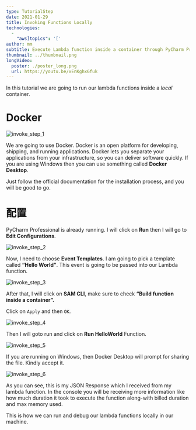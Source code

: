 ```yaml
---
type: TutorialStep
date: 2021-01-29
title: Invoking Functions Locally
technologies:
  - 
    "aws]topics": '['
author: mm
subtitle: Execute Lambda function inside a container through PyCharm Professional.
thumbnail: ../thumbnail.png
longVideo:
  poster: ./poster_long.png
  url: https://youtu.be/xEnKghx6fuk
---
```


In this tutorial we are going to run our lambda functions inside a *local* container.

# Docker

![invoke_step_1](./steps/step1.png)

We are going to use Docker. Docker is an open platform for developing, shipping, and running applications. Docker lets you separate your applications from your infrastructure, so you can deliver software quickly. If you are using Windows then you can use something called **Docker Desktop**.

Just follow the official documentation for the installation process, and you will be good to go.


# 配置

PyCharm Professional is already running. I will click on **Run** then I will go to **Edit Configurations**.

![invoke_step_2](./steps/step2.png)


Now, I need to choose **Event Templates**. I am going to pick a template called **“Hello World”**. This event is going to be passed into our Lambda function.

![invoke_step_3](./steps/step3.png)


After that, I will click on **SAM CLI**, make sure to check **“Build function inside a container”.**

Click on `Apply` and then `OK`.

![invoke_step_4](./steps/step4.png)

Then I will goto run and click on **Run HelloWorld** Function.

![invoke_step_5](./steps/step5.png)

If you are running on Windows, then Docker Desktop will prompt for sharing the file. Kindly accept it.

![invoke_step_6](./steps/step6.png)

As you can see, this is my JSON Response which I received from my lambda function. In the console you will be receiving more information like how much duration it took to execute the function along-with billed duration and max memory used.


This is how we can run and debug our lambda functions locally in our machine.
